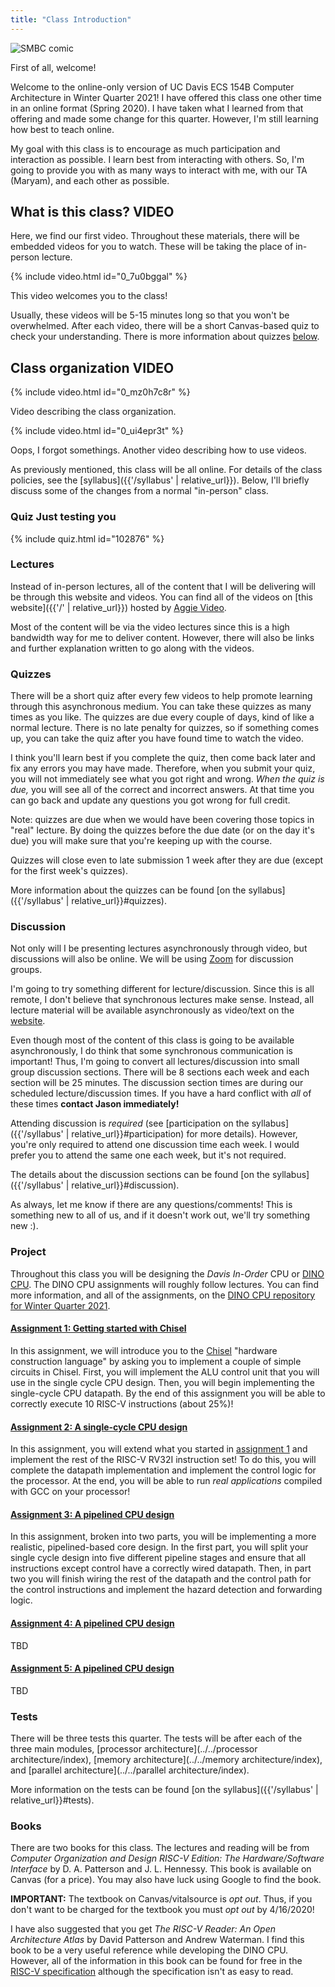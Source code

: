 ```yaml
---
title: "Class Introduction"
---
```


![SMBC comic](https://www.smbc-comics.com/comics/20110217.gif)

First of all, welcome!

Welcome to the online-only version of UC Davis ECS 154B Computer Architecture in Winter Quarter 2021!
I have offered this class one other time in an online format (Spring 2020).
I have taken what I learned from that offering and made some change for this quarter.
However, I'm still learning how best to teach online.

My goal with this class is to encourage as much participation and interaction as possible.
I learn best from interacting with others.
So, I'm going to provide you with as many ways to interact with me, with our TA (Maryam), and each other as possible.

## What is this class? **VIDEO**

Here, we find our first video.
Throughout these materials, there will be embedded videos for you to watch.
These will be taking the place of in-person lecture.

{% include video.html id="0_7u0bggal" %}

This video welcomes you to the class!

Usually, these videos will be 5-15 minutes long so that you won't be overwhelmed.
After each video, there will be a short Canvas-based quiz to check your understanding.
There is more information about quizzes [below](#quizzes).

## Class organization **VIDEO**

{% include video.html id="0_mz0h7c8r" %}

Video describing the class organization.

{% include video.html id="0_ui4epr3t" %}

Oops, I forgot somethings.
Another video describing how to use videos.

As previously mentioned, this class will be all online.
For details of the class policies, see the [syllabus]({{'/syllabus' | relative_url}}).
Below, I'll briefly discuss some of the changes from a normal "in-person" class.

### **Quiz** Just testing you

{% include quiz.html id="102876" %}

### Lectures

Instead of in-person lectures, all of the content that I will be delivering will be through this website and videos.
You can find all of the videos on [this website]({{'/' | relative_url}}) hosted by [Aggie Video](https://video.ucdavis.edu/).

Most of the content will be via the video lectures since this is a high bandwidth way for me to deliver content.
However, there will also be links and further explanation written to go along with the videos.

### Quizzes

There will be a short quiz after every few videos to help promote learning through this asynchronous medium.
You can take these quizzes as many times as you like.
The quizzes are due every couple of days, kind of like a normal lecture.
There is no late penalty for quizzes, so if something comes up, you can take the quiz after you have found time to watch the video.

I think you'll learn best if you complete the quiz, then come back later and fix any errors you may have made.
Therefore, when you submit your quiz, you will not immediately see what you got right and wrong.
*When the quiz is due,* you will see all of the correct and incorrect answers.
At that time you can go back and update any questions you got wrong for full credit.

Note: quizzes are due when we would have been covering those topics in "real" lecture.
By doing the quizzes before the due date (or on the day it's due) you will make sure that you're keeping  up with the course.

Quizzes will close even to late submission 1 week after they are due (except for the first week's quizzes).

More information about the quizzes can be found [on the syllabus]({{'/syllabus' | relative_url}}#quizzes).

### Discussion

Not only will I be presenting lectures asynchronously through video, but discussions will also be online.
We will be using [Zoom](https://zoom.us/) for discussion groups.

I'm going to try something different for lecture/discussion.
Since this is all remote, I don't believe that synchronous lectures make sense.
Instead, all lecture material will be available asynchronously as video/text on the [website](https://jlpteaching.github.io/ECS154B/).

Even though most of the content of this class is going to be available asynchronously, I do think that some synchronous communication is important!
Thus, I'm going to convert all lectures/discussion into small group discussion sections.
There will be 8 sections each week and each section will be 25 minutes.
The discussion section times are during our scheduled lecture/discussion times.
If you have a hard conflict with *all* of these times **contact Jason immediately!**

Attending discussion is *required* (see [participation on the syllabus]({{'/syllabus' | relative_url}}#participation) for more details).
However, you're only required to attend one discussion time each week.
I would prefer you to attend the same one each week, but it's not required.

The details about the discussion sections can be found [on the syllabus]({{'/syllabus' | relative_url}}#discussion).

As always, let me know if there are any questions/comments!
This is something new to all of us, and if it doesn't work out, we'll try something new :).

### Project

Throughout this class you will be designing the *Davis In-Order* CPU or [DINO CPU](https://github.com/jlpteaching/dinocpu-wq21).
The DINO CPU assignments will roughly follow lectures.
You can find more information, and all of the assignments, on the [DINO CPU repository for Winter Quarter 2021](https://github.com/jlpteaching/dinocpu-wq21).

#### [Assignment 1: Getting started with Chisel](https://jlpteaching.github.io/dinocpu-wq21/assignments/assignment-1.md)

In this assignment, we will introduce you to the [Chisel](https://www.chisel-lang.org/) "hardware construction language" by asking you to implement a couple of simple circuits in Chisel.
First, you will implement the ALU control unit that you will use in the single cycle CPU design.
Then, you will begin implementing the single-cycle CPU datapath.
By the end of this assignment you will be able to correctly execute 10 RISC-V instructions (about 25%)!

#### [Assignment 2: A single-cycle CPU design](https://jlpteaching.github.io/dinocpu-wq21/assignments/assignment-2.md)

In this assignment, you will extend what you started in [assignment 1](assignments/assignment-1.md) and implement the rest of the RISC-V RV32I instruction set!
To do this, you will complete the datapath implementation and implement the control logic for the processor.
At the end, you will be able to run *real applications* compiled with GCC on your processor!

#### [Assignment 3: A pipelined CPU design](https://jlpteaching.github.io/dinocpu-wq21/assignments/assignment-3.md)

In this assignment, broken into two parts, you will be implementing a more realistic, pipelined-based core design.
In the first part, you will split your single cycle design into five different pipeline stages and ensure that all instructions except control have a correctly wired datapath.
Then, in part two you will finish wiring the rest of the datapath and the control path for the control instructions and implement the hazard detection and forwarding logic.

#### [Assignment 4: A pipelined CPU design](https://jlpteaching.github.io/dinocpu-wq21/assignments/assignment-4.md)

TBD

#### [Assignment 5: A pipelined CPU design](https://jlpteaching.github.io/dinocpu-wq21/assignments/assignment-5.md)

TBD

### Tests

There will be three tests this quarter.
The tests will be after each of the three main modules, [processor architecture](../../processor architecture/index), [memory architecture](../../memory architecture/index), and [parallel architecture](../../parallel architecture/index).

More information on the tests can be found [on the syllabus]({{'/syllabus' | relative_url}}#tests).

### Books

There are two books for this class.
The lectures and reading will be from *Computer Organization and Design RISC-V Edition: The Hardware/Software Interface* by D. A. Patterson and J. L. Hennessy.
This book is available on Canvas (for a price).
You may also have luck using Google to find the book.

**IMPORTANT:** The textbook on Canvas/vitalsource is *opt out*.
Thus, if you don't want to be charged for the textbook you must *opt out* by 4/16/2020!

I have also suggested that you get *The RISC-V Reader: An Open Architecture Atlas* by David Patterson and Andrew Waterman.
I find this book to be a very useful reference while developing the DINO CPU.
However, all of the information in this book can be found for free in the [RISC-V specification](https://riscv.org/specifications/isa-spec-pdf/) although the specification isn't as easy to read.
